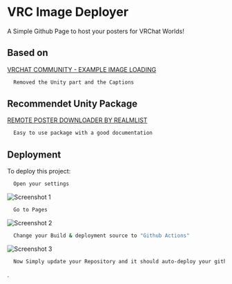 
# VRC Image Deployer
A Simple Github Page to host your posters for VRChat Worlds!


## Based on
[VRCHAT COMMUNITY - EXAMPLE IMAGE LOADING](https://github.com/vrchat-community/examples-image-loading) 
```bash
  Removed the Unity part and the Captions
```

## Recommendet Unity Package
[REMOTE POSTER DOWNLOADER BY REALMLIST](https://realmlist.booth.pm/items/4648405) 
```bash
  Easy to use package with a good documentation
```
## Deployment

To deploy this project:

```bash
  Open your settings
```
![Screenshot 1](https://i.imgur.com/zRgDsdV.png)

```bash
  Go to Pages
```
![Screenshot 2](https://i.imgur.com/z6W86RJ.png)

```bash
  Change your Build & deployment source to "Github Actions"
```
![Screenshot 3](https://i.imgur.com/CQ04eOK.png)
```bash
  Now Simply update your Repository and it should auto-deploy your github Page to yourgithubname.github.io/vrc-image-deployer/
```
.